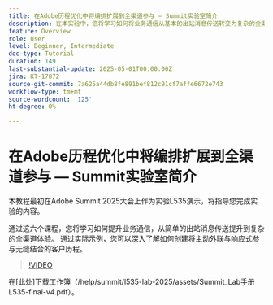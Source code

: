 ```yaml
---
title: 在Adobe历程优化中将编排扩展到全渠道参与 — Summit实验室简介
description: 在本实验中，您将学习如何将业务通信从基本的出站消息传送转变为复杂的全渠道体验。 通过实际示例，您可以创建将主动外联与响应式参与结合在一起的客户历程。
feature: Overview
role: User
level: Beginner, Intermediate
doc-type: Tutorial
duration: 149
last-substantial-update: 2025-05-01T00:00:00Z
jira: KT-17872
source-git-commit: 7a625a44db8fe891bef812c91cf7affe6672e743
workflow-type: tm+mt
source-wordcount: '125'
ht-degree: 0%

---
```



# 在Adobe历程优化中将编排扩展到全渠道参与 — Summit实验室简介

本教程最初在Adobe Summit 2025大会上作为实验L535演示，将指导您完成实验的内容。

通过这六个课程，您将学习如何提升业务通信，从简单的出站消息传送提升到复杂的全渠道体验。 通过实际示例，您可以深入了解如何创建将主动外联与响应式参与无缝结合的客户历程。

>[!VIDEO](https://video.tv.adobe.com/v/3457828/?learn=on&enablevpops)

在[此处]下载工作簿（/help/summit/l535-lab-2025/assets/Summit_Lab手册L535-final-v4.pdf）。


